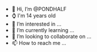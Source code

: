 - 👋 Hi, I’m @PONDHALF
- ⌚ I'm 14 years old
- 👀 I’m interested in ...
- 🌱 I’m currently learning ...
- 💞️ I’m looking to collaborate on ...
- 📫 How to reach me ...

<!---
PONDHALF/PONDHALF is a ✨ special ✨ repository because its `README.md` (this file) appears on your GitHub profile.
You can click the Preview link to take a look at your changes.
--->
